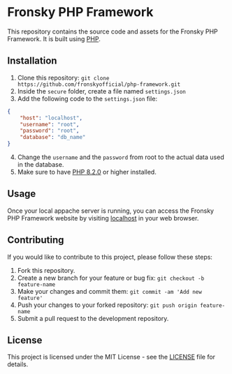 # Fronsky PHP Framework

This repository contains the source code and assets for the Fronsky PHP Framework. It is built using [PHP](https://www.php.net/manual/en/getting-started.php).

## Installation

1. Clone this repository: `git clone https://github.com/fronskyofficial/php-framework.git`
2. Inside the `secure` folder, create a file named `settings.json`
3. Add the following code to the `settings.json` file:

```json
{
    "host": "localhost",
    "username": "root",
    "password": "root",
    "database": "db_name"
}
```

4. Change the `username` and the `password` from root to the actual data used in the database.
5. Make sure to have [PHP 8.2.0](https://www.php.net/releases/8.2/en.php) or higher installed.

## Usage

Once your local appache server is running, you can access the Fronsky PHP Framework website by visiting [localhost](http://localhost) in your web browser.

## Contributing

If you would like to contribute to this project, please follow these steps:

1. Fork this repository.
2. Create a new branch for your feature or bug fix: `git checkout -b feature-name`
3. Make your changes and commit them: `git commit -am 'Add new feature'`
4. Push your changes to your forked repository: `git push origin feature-name`
5. Submit a pull request to the development repository.

## License

This project is licensed under the MIT License - see the [LICENSE](LICENSE) file for details.
